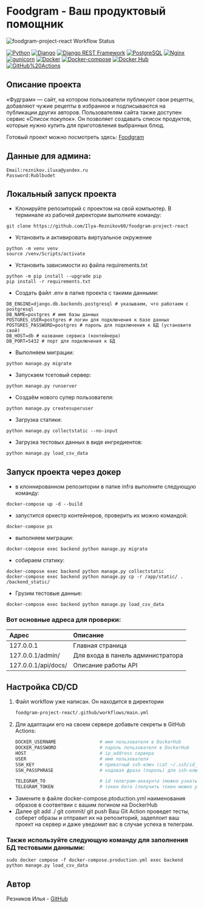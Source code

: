 # Foodgram - Ваш продуктовый помощник
![foodgram-project-react Workflow Status](https://github.com/Ilya-Reznikov60/foodgram-project-react/actions/workflows/main.yml/badge.svg)


[![Python](https://img.shields.io/badge/-Python-464646?style=flat&logo=Python&logoColor=56C0C0&color=008080)](https://www.python.org/)
[![Django](https://img.shields.io/badge/-Django-464646?style=flat&logo=Django&logoColor=56C0C0&color=008080)](https://www.djangoproject.com/)
[![Django REST Framework](https://img.shields.io/badge/-Django%20REST%20Framework-464646?style=flat&logo=Django%20REST%20Framework&logoColor=56C0C0&color=008080)](https://www.django-rest-framework.org/)
[![PostgreSQL](https://img.shields.io/badge/-PostgreSQL-464646?style=flat&logo=PostgreSQL&logoColor=56C0C0&color=008080)](https://www.postgresql.org/)
[![Nginx](https://img.shields.io/badge/-NGINX-464646?style=flat&logo=NGINX&logoColor=56C0C0&color=008080)](https://nginx.org/ru/)
[![gunicorn](https://img.shields.io/badge/-gunicorn-464646?style=flat&logo=gunicorn&logoColor=56C0C0&color=008080)](https://gunicorn.org/)
[![Docker](https://img.shields.io/badge/-Docker-464646?style=flat&logo=Docker&logoColor=56C0C0&color=008080)](https://www.docker.com/)
[![Docker-compose](https://img.shields.io/badge/-Docker%20compose-464646?style=flat&logo=Docker&logoColor=56C0C0&color=008080)](https://www.docker.com/)
[![Docker Hub](https://img.shields.io/badge/-Docker%20Hub-464646?style=flat&logo=Docker&logoColor=56C0C0&color=008080)](https://www.docker.com/products/docker-hub)
[![GitHub%20Actions](https://img.shields.io/badge/-GitHub%20Actions-464646?style=flat&logo=GitHub%20actions&logoColor=56C0C0&color=008080)](https://github.com/features/actions)

## Описание проекта

«Фудграм» — сайт, на котором пользователи публикуют свои рецепты, добавляют чужие рецепты в избранное и подписываются на публикации других авторов. Пользователям сайта также доступен сервис «Список покупок». Он позволяет создавать список продуктов, которые нужно купить для приготовления выбранных блюд.

Готовый проект можно посмотреть здесь:
[Foodgram](https://foodgramsitework.hopto.org/)

## Данные для админа:
```
Email:reznikov.iluxa@yandex.ru
Password:Rublbudet

```

## Локальный запуск проекта

- Клонируйте репозиторий с проектом на свой компьютер. В терминале из рабочей директории выполните команду:

```
git clone https://github.com/Ilya-Reznikov60/foodgram-project-react
```

- Установить и активировать виртуальное окружение

```
python -m venv venv
source /venv/Scripts/activate
```

- Установить зависимости из файла requirements.txt

```
python -m pip install --upgrade pip
pip install -r requirements.txt
```

- Создать файл .env в папке проекта с такими данными:

```
DB_ENGINE=django.db.backends.postgresql # указываем, что работаем с postgresql
DB_NAME=postgres # имя базы данных
POSTGRES_USER=postgres # логин для подключения к базе данных
POSTGRES_PASSWORD=postgres # пароль для подключения к БД (установите свой)
DB_HOST=db # название сервиса (контейнера)
DB_PORT=5432 # порт для подключения к БД
```

- Выполняем миграции:

```
python manage.py migrate
```

- Запускаем тсетовый сервер:

```
python manage.py runserver
```

- Создаём нового супер пользователя:

```
python manage.py createsuperuser
```

- Загрузка статики:

```
python manage.py collectstatic --no-input
```

- Загрузка тестовых данных в виде ингредиентов:

```
python manage.py load_csv_data
```


## Запуск проекта через докер

- в клоннированном репозитории в папке infra выполните следующую команду:

```
docker-compose up -d --build
```

- запустится оркестр контейнеров, проверить их можно командой:

```
docker-compose ps
```

- выполняем миграции:

```
docker-compose exec backend python manage.py migrate
```

- собираем статику:

```
docker-compose exec backend python manage.py collectstatic
docker-compose exec backend python manage.py cp -r /app/static/ . /backend_static/
```

- Грузим тестовые данные:

```
docker-compose exec backend python manage.py load_csv_data   
```

### Вот основные адреса для проверки: 

| Адрес                 | Описание |
|:----------------------|:---------|
| 127.0.0.1            | Главная страница |
| 127.0.0.1/admin/     | Для входа в панель администратора |
| 127.0.0.1/api/docs/  | Описание работы API |


## Настройка CD/CD

1. Файл workflow уже написан. Он находится в директории

    ```bash
    foodgram-project-react/.github/workflows/main.yml
    ```

2. Для адаптации его на своем сервере добавьте секреты в GitHub Actions:

    ```bash
    DOCKER_USERNAME                # имя пользователя в DockerHub
    DOCKER_PASSWORD                # пароль пользователя в DockerHub
    HOST                           # ip_address сервера
    USER                           # имя пользователя
    SSH_KEY                        # приватный ssh-ключ (cat ~/.ssh/id_rsa)
    SSH_PASSPHRASE                 # кодовая фраза (пароль) для ssh-ключа

    TELEGRAM_TO                    # id телеграм-аккаунта (можно узнать у @userinfobot, команда /start)
    TELEGRAM_TOKEN                 # токен бота (получить токен можно у @BotFather, /token, имя бота)
    ```

- Замените в файле docker-compose.ptoduction.yml наименования образов в соответвии с вашим логином на DockerHub
- Далее git add ./ git commit/ git push
Ваш Git Action проведет тесты, соберет образы и отправит их на репозиторий, задеплоит ваш проект на сервер и даже уведомит вас в случае успеха в телеграм.

### Также используйте следующую команду для заполнения БД тестовыми данными:

```
sudo docker compose -f docker-compose.production.yml exec backend python manage.py load_csv_data
```

## Автор
Резников Илья - [GitHub](https://github.com/Ilya-Reznikov60)
